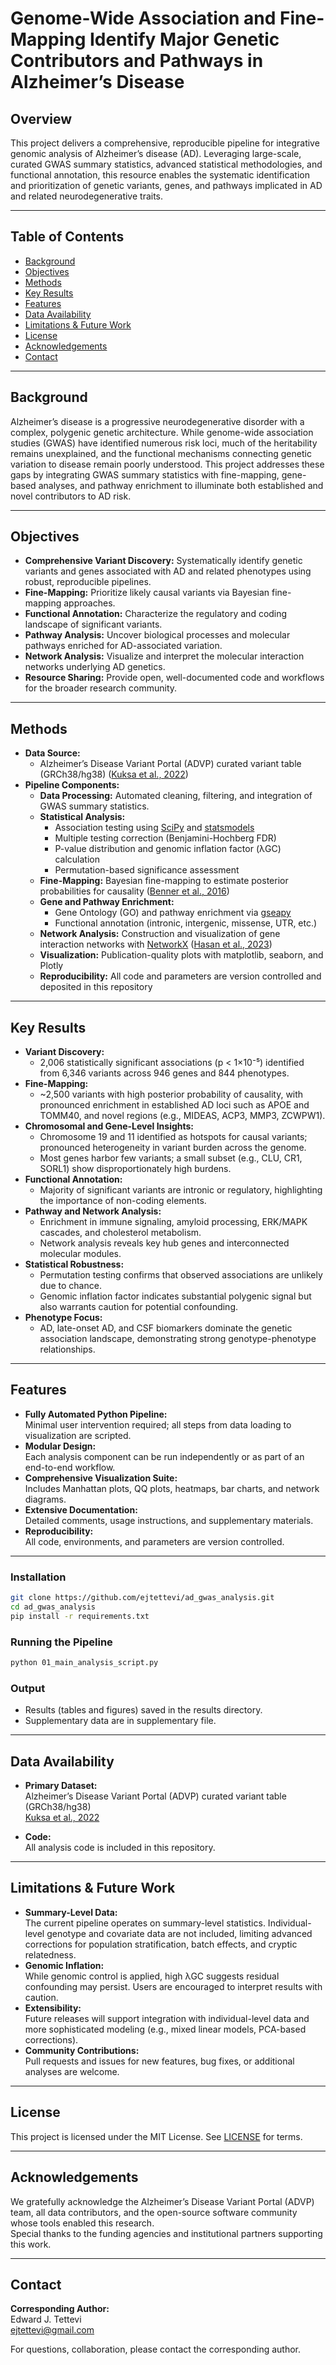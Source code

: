 # Genome-Wide Association and Fine-Mapping Identify Major Genetic Contributors and Pathways in Alzheimer’s Disease

## Overview

This project delivers a comprehensive, reproducible pipeline for integrative genomic analysis of Alzheimer’s disease (AD). Leveraging large-scale, curated GWAS summary statistics, advanced statistical methodologies, and functional annotation, this resource enables the systematic identification and prioritization of genetic variants, genes, and pathways implicated in AD and related neurodegenerative traits.

---

## Table of Contents

- [Background](#background)
- [Objectives](#objectives)
- [Methods](#methods)
- [Key Results](#key-results)
- [Features](#features)
- [Data Availability](#data-availability)
- [Limitations & Future Work](#limitations--future-work)
- [License](#license)
- [Acknowledgements](#acknowledgements)
- [Contact](#contact)

---

## Background

Alzheimer’s disease is a progressive neurodegenerative disorder with a complex, polygenic genetic architecture. While genome-wide association studies (GWAS) have identified numerous risk loci, much of the heritability remains unexplained, and the functional mechanisms connecting genetic variation to disease remain poorly understood. This project addresses these gaps by integrating GWAS summary statistics with fine-mapping, gene-based analyses, and pathway enrichment to illuminate both established and novel contributors to AD risk.

---

## Objectives

- **Comprehensive Variant Discovery:** Systematically identify genetic variants and genes associated with AD and related phenotypes using robust, reproducible pipelines.
- **Fine-Mapping:** Prioritize likely causal variants via Bayesian fine-mapping approaches.
- **Functional Annotation:** Characterize the regulatory and coding landscape of significant variants.
- **Pathway Analysis:** Uncover biological processes and molecular pathways enriched for AD-associated variation.
- **Network Analysis:** Visualize and interpret the molecular interaction networks underlying AD genetics.
- **Resource Sharing:** Provide open, well-documented code and workflows for the broader research community.

---

## Methods

- **Data Source:**  
  - Alzheimer’s Disease Variant Portal (ADVP) curated variant table (GRCh38/hg38) ([Kuksa et al., 2022](https://doi.org/10.3233/JAD-215055))
- **Pipeline Components:**  
  - **Data Processing:** Automated cleaning, filtering, and integration of GWAS summary statistics.
  - **Statistical Analysis:**  
    - Association testing using [SciPy](https://scipy.org/) and [statsmodels](https://www.statsmodels.org/)
    - Multiple testing correction (Benjamini-Hochberg FDR)
    - P-value distribution and genomic inflation factor (λGC) calculation
    - Permutation-based significance assessment
  - **Fine-Mapping:** Bayesian fine-mapping to estimate posterior probabilities for causality ([Benner et al., 2016](https://doi.org/10.1093/bioinformatics/btw018))
  - **Gene and Pathway Enrichment:**  
    - Gene Ontology (GO) and pathway enrichment via [gseapy](https://github.com/zqfang/GSEApy)
    - Functional annotation (intronic, intergenic, missense, UTR, etc.)
  - **Network Analysis:** Construction and visualization of gene interaction networks with [NetworkX](https://networkx.org/) ([Hasan et al., 2023](https://doi.org/10.1007/978-1-0716-3327-4_35))
  - **Visualization:** Publication-quality plots with matplotlib, seaborn, and Plotly
  - **Reproducibility:** All code and parameters are version controlled and deposited in this repository

---

## Key Results

- **Variant Discovery:**  
  - 2,006 statistically significant associations (p < 1×10⁻⁵) identified from 6,346 variants across 946 genes and 844 phenotypes.
- **Fine-Mapping:**  
  - ~2,500 variants with high posterior probability of causality, with pronounced enrichment in established AD loci such as APOE and TOMM40, and novel regions (e.g., MIDEAS, ACP3, MMP3, ZCWPW1).
- **Chromosomal and Gene-Level Insights:**  
  - Chromosome 19 and 11 identified as hotspots for causal variants; pronounced heterogeneity in variant burden across the genome.
  - Most genes harbor few variants; a small subset (e.g., CLU, CR1, SORL1) show disproportionately high burdens.
- **Functional Annotation:**  
  - Majority of significant variants are intronic or regulatory, highlighting the importance of non-coding elements.
- **Pathway and Network Analysis:**  
  - Enrichment in immune signaling, amyloid processing, ERK/MAPK cascades, and cholesterol metabolism.
  - Network analysis reveals key hub genes and interconnected molecular modules.
- **Statistical Robustness:**  
  - Permutation testing confirms that observed associations are unlikely due to chance.
  - Genomic inflation factor indicates substantial polygenic signal but also warrants caution for potential confounding.
- **Phenotype Focus:**  
  - AD, late-onset AD, and CSF biomarkers dominate the genetic association landscape, demonstrating strong genotype-phenotype relationships.

---

## Features

- **Fully Automated Python Pipeline:**  
  Minimal user intervention required; all steps from data loading to visualization are scripted.
- **Modular Design:**  
  Each analysis component can be run independently or as part of an end-to-end workflow.
- **Comprehensive Visualization Suite:**  
  Includes Manhattan plots, QQ plots, heatmaps, bar charts, and network diagrams.
- **Extensive Documentation:**  
  Detailed comments, usage instructions, and supplementary materials.
- **Reproducibility:**  
  All code, environments, and parameters are version controlled.

---

### Installation

```bash
git clone https://github.com/ejtettevi/ad_gwas_analysis.git
cd ad_gwas_analysis
pip install -r requirements.txt
```

### Running the Pipeline

```bash
python 01_main_analysis_script.py
```

### Output

- Results (tables and figures) saved in the results directory.
- Supplementary data are in supplementary file.

---

## Data Availability

- **Primary Dataset:**  
  Alzheimer’s Disease Variant Portal (ADVP) curated variant table (GRCh38/hg38)  
  [Kuksa et al., 2022](https://doi.org/10.3233/JAD-215055)

- **Code:**  
  All analysis code is included in this repository.
---

## Limitations & Future Work

- **Summary-Level Data:**  
  The current pipeline operates on summary-level statistics. Individual-level genotype and covariate data are not included, limiting advanced corrections for population stratification, batch effects, and cryptic relatedness.
- **Genomic Inflation:**  
  While genomic control is applied, high λGC suggests residual confounding may persist. Users are encouraged to interpret results with caution.
- **Extensibility:**  
  Future releases will support integration with individual-level data and more sophisticated modeling (e.g., mixed linear models, PCA-based corrections).
- **Community Contributions:**  
  Pull requests and issues for new features, bug fixes, or additional analyses are welcome.

---

## License

This project is licensed under the MIT License. See [LICENSE](LICENSE) for terms.

---

## Acknowledgements

We gratefully acknowledge the Alzheimer’s Disease Variant Portal (ADVP) team, all data contributors, and the open-source software community whose tools enabled this research.  
Special thanks to the funding agencies and institutional partners supporting this work.

---

## Contact

**Corresponding Author:**  
Edward J. Tettevi  
ejtettevi@gmail.com

For questions, collaboration, please contact the corresponding author.
